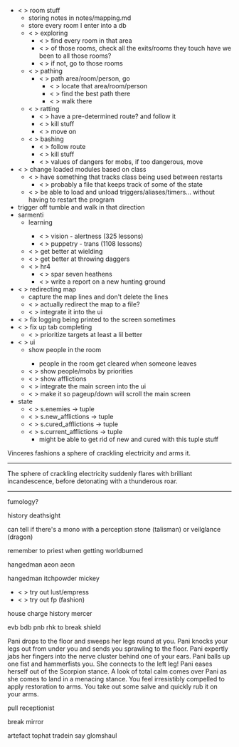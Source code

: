 * < > room stuff
    * storing notes in notes/mapping.md
    * <x> store every room I enter into a db
    * < > exploring
        * < > find every room in that area
        * < > of those rooms, check all the exits/rooms they touch
                have we been to all those rooms?
        * < > if not, go to those rooms
    * < > pathing
        * < > path area/room/person, go
            * < > locate that area/room/person
            * < > find the best path there
            * < > walk there
    * < > ratting
        * < > have a pre-determined route? and follow it
        * < > kill stuff
        * < > move on
    * < > bashing
        * < > follow route
        * < > kill stuff
        * < > values of dangers for mobs, if too dangerous, move
* < > change loaded modules based on class
    * < > have something that tracks class being used between restarts
        * < > probably a file that keeps track of some of the state
    * < > be able to load and unload triggers/aliases/timers...
        without having to restart the program
* trigger off tumble and walk in that direction
* sarmenti
    * <x> learning
        * < > vision - alertness (325 lessons)
        * < > puppetry - trans (1108 lessons)
    * < > get better at wielding
    * < > get better at throwing daggers
    * < > hr4
        * < > spar seven heathens
        * < > write a report on a new hunting ground
* < > redirecting map
    * <x> capture the map lines and don't delete the lines
    * < > actually redirect the map to a file?
    * < > integrate it into the ui
* < > fix logging being printed to the screen sometimes
* < > fix up tab completing
    * < > prioritize targets at least a lil better
* < > ui
    * <x> show people in the room
        * <x> people in the room get cleared when
                someone leaves
    * < > show people/mobs by priorities
    * < > show afflictions
    * < > integrate the main screen into the ui
    * < > make it so pageup/down will scroll the main screen
* state
    * < > s.enemies -> tuple
    * < > s.new_afflictions -> tuple
    * < > s.cured_afflictions -> tuple
    * < > s.current_afflictions -> tuple
        * might be able to get rid of new and cured with this tuple stuff


Vinceres fashions a sphere of crackling electricity and arms it.

*******************************************************************************
The sphere of crackling electricity suddenly flares with brilliant incandescence, before detonating with a thunderous roar.
*******************************************************************************
fumology?


history deathsight

can tell if there's a mono with a perception stone (talisman) or veilglance (dragon)

remember to priest when getting worldburned


hangedman aeon aeon

hangedman itchpowder mickey
* < > try out lust/empress
* < > try out fp (fashion)

house charge history mercer

evb
bdb
pnb
rhk to break shield




Pani drops to the floor and sweeps her legs round at you.
Pani knocks your legs out from under you and sends you sprawling to the floor.
Pani expertly jabs her fingers into the nerve cluster behind one of your ears.
Pani balls up one fist and hammerfists you.
She connects to the left leg!
Pani eases herself out of the Scorpion stance.
A look of total calm comes over Pani as she comes to land in a menacing stance.
You feel irresistibly compelled to apply restoration to arms.
You take out some salve and quickly rub it on your arms.


pull receptionist

break mirror

artefact tophat tradein
say glomshaul
